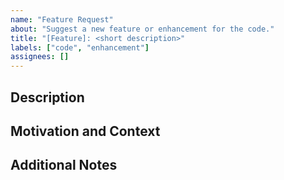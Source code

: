 ```yaml
---
name: "Feature Request"
about: "Suggest a new feature or enhancement for the code."
title: "[Feature]: <short description>"
labels: ["code", "enhancement"]
assignees: []
---
```


## Description

<!-- Describe the feature or enhancement you would like to see. -->

## Motivation and Context

<!-- Why is this feature important? What problem does it solve? -->

## Additional Notes

<!-- Add any other relevant information or examples -->
